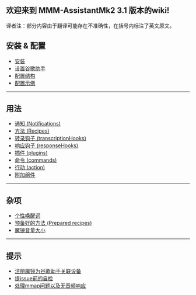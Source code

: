 欢迎来到 MMM-AssistantMk2 3.1 版本的wiki!
---
译者注：部分内容由于翻译可能存在不准确性，在括号内标注了英文原文。
## 安装 & 配置
- [安装](./Installation.md)
- [设置谷歌助手](./Google-Assistant-Setup.md)
- [配置结构](./Configuration-Structure.md)
- [配置示例](./Configuration-Sample.md)
---
## 用法
- [通知 (Notifications)](./Notifications.md)
- [方法 (Recipes)](./Recipes.md)
- [转录钩子 (transcriptionHooks)](./transcriptionHooks.md)
- [响应钩子 (responseHooks)](./responseHooks.md)
- [插件 (plugins)](./plugins.md)
- [命令 (commands)](./commands.md)
- [行动 (action)](./action.md)
- [附加组件](https://github.com/bugsounet/addons)
---
## 杂项
- [个性唤醒词](./myMagicWord.md)
- [预备好的方法 (Prepared recipes)](./Prepared-recipes.md)
- [魔镜音量大小](./MagicMirror-volume-level.md)
---
## 提示
- [注册魔镜为谷歌助手关联设备](./Register-your-Mirror-as-Google-Assistant-related-device.md)
- [提issue前的自检](./Self-check-for-issue.md)
- [处理mmap问题以及无音频响应](./Resolving-mmap-issue-and-no-response-audio.md)
